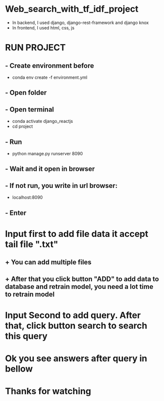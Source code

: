 # Web_search_with_tf_idf_project

- In backend, I used django, django-rest-framework and django knox 
- In frontend, I used html, css, js 

# RUN PROJECT
## - Create environment before 
- conda env create -f environment.yml
## - Open folder
## - Open terminal
- conda activate django_reactjs
- cd project

## - Run 
- python manage.py runserver 8090 

## - Wait and it open in browser 
## - If not run, you write in url browser: 
- localhost:8090
## - Enter 

# Input first to add file data it accept tail file ".txt" 
## + You can add multiple files
## + After that you click button "ADD" to add data to database and retrain model, you need a lot time to retrain model

# Input Second to add query. After that, click button search to search this query

# Ok you see answers after query in bellow 

# Thanks for watching
